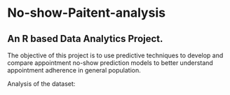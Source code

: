 # No-show-Paitent-analysis

## An R based Data Analytics Project.

The objective of this project is to use predictive techniques to develop and compare appointment no-show prediction models to better understand appointment adherence in general population. 

Analysis of the dataset:
